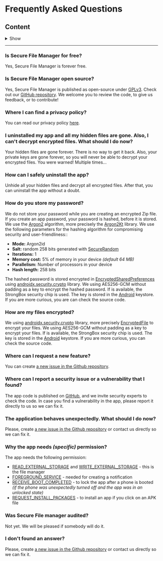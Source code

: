 # Frequently Asked Questions

## Content

<details><summary>Show</summary>
<p>

 - [Is Secure File Manager for free?](https://github.com/Secure-File-Manager/Secure-File-Manager/wiki/Frequently-Asked-Questions/_edit#is-secure-file-manager-for-free)
 - [Is Secure File Manager open source?](https://github.com/Secure-File-Manager/Secure-File-Manager/wiki/Frequently-Asked-Questions/_edit#is-secure-file-manager-open-source)
 - [Where I can find a privacy policy?](https://github.com/Secure-File-Manager/Secure-File-Manager/wiki/Frequently-Asked-Questions/_edit#where-i-can-find-a-privacy-policy)
 - [I uninstalled my app and all my hidden files are gone. Also, I can't decrypt encrypted files. What should I do now?](https://github.com/Secure-File-Manager/Secure-File-Manager/wiki/Frequently-Asked-Questions/_edit#i-uninstalled-my-app-and-all-my-hidden-files-are-gone-also-i-cant-decrypt-encrypted-files-what-should-i-do-now)
 - [How can I safely uninstall the app?](https://github.com/Secure-File-Manager/Secure-File-Manager/wiki/Frequently-Asked-Questions/_edit#how-can-i-safely-uninstall-the-app)
 - [How do you store my password?](https://github.com/Secure-File-Manager/Secure-File-Manager/wiki/Frequently-Asked-Questions/_edit#how-do-you-store-my-password)
 - [How are my files encrypted?](https://github.com/Secure-File-Manager/Secure-File-Manager/wiki/Frequently-Asked-Questions/_edit#how-are-my-files-encrypted)
 - [Where can I request a new feature?](https://github.com/Secure-File-Manager/Secure-File-Manager/wiki/Frequently-Asked-Questions/_edit#where-can-i-request-a-new-feature)
 - [Where can I report a security issue or a vulnerability that I found?](https://github.com/Secure-File-Manager/Secure-File-Manager/wiki/Frequently-Asked-Questions/_edit#where-can-i-report-a-security-issue-or-a-vulnerability-that-i-found)
 - [The application behaves unexpectedly. What should I do now?](https://github.com/Secure-File-Manager/Secure-File-Manager/wiki/Frequently-Asked-Questions/_edit#the-application-behaves-unexpectedly-what-should-i-do-now)
 - [Why the app needs _(specific)_ permission?](https://github.com/Secure-File-Manager/Secure-File-Manager/wiki/Frequently-Asked-Questions/_edit#why-the-app-needs-specific-permission)
 - [Was Secure File manager audited?](https://github.com/Secure-File-Manager/Secure-File-Manager/wiki/Frequently-Asked-Questions/_edit#was-secure-file-manager-audited)
 - [I don't found an answer?](https://github.com/Secure-File-Manager/Secure-File-Manager/wiki/Frequently-Asked-Questions/_edit#i-dont-found-an-answer)

</p>
</details>

---

### Is Secure File Manager for free?

Yes, Secure File Manager is forever free.


### Is Secure File Manager open source?

Yes, Secure File Manager is published as open-source under [GPLv3](https://github.com/Secure-File-Manager/Secure-File-Manager/LICENSE). Check out our [GitHub repository](https://github.com/Secure-File-Manager). We welcome you to review the code, to give us feedback, or to contribute!﻿

### Where I can find a privacy policy?

You can read our privacy policy [here](https://github.com/Secure-File-Manager/Secure-File-Manager/PRIVACY_POLICY.md).

### I uninstalled my app and all my hidden files are gone. Also, I can't decrypt encrypted files. What should I do now?

Your hidden files are gone forever. There is no way to get it back. Also, your private keys are gone forever, so you will never be able to decrypt your encrypted files. You were warned! Multiple times...

### How can I safely uninstall the app?

Unhide all your hidden files and decrypt all encrypted files. After that, you can uninstall the app without a doubt.

### How do you store my password?

We do not store your password while you are creating an encrypted Zip file. If you create an app password, your password is hashed, before it is stored. We use the [Argon2](https://en.wikipedia.org/wiki/Argon2) algorithm, more precisely the [Argon2Kt](https://github.com/lambdapioneer/argon2kt) library. We use the following parameters for the hashing algorithm for compromising security and user-friendliness::

- **Mode:** Argon2id
- **Salt:** random 258 bits generated with [SecureRandom](https://developer.android.com/reference/java/security/SecureRandom)
- **Iterations:** 1
- **Memory cost:** 5% of memory in your device _(default 64 MB)_
- **Parallelism:** Number of processors in your device
- **Hash length:** 258 bits

The hashed password is stored encrypted in [EncryptedSharedPreferences](https://developer.android.com/reference/androidx/security/crypto/EncryptedSharedPreferences) using [androidx.security.crypto](https://developer.android.com/reference/androidx/security/crypto/package-summary) library. We using AES256-GCM without padding as a key to encrypt the hashed password. If is available, the StrongBox security chip is used. The key is stored in the [Android](https://developer.android.com/training/articles/keystore) keystore. If you are more curious, you are can check the source code.

### How are my files encrypted?

We using [androidx.security.crypto](https://developer.android.com/reference/androidx/security/crypto/package-summary) library, more precisely [EncryptedFile](https://developer.android.com/reference/androidx/security/crypto/EncryptedFile) to encrypt your files. We using AES256-GCM without padding as a key to encrypt your files. If is available, the StrongBox security chip is used. The key is stored in the [Android](https://developer.android.com/training/articles/keystore) keystore. If you are more curious, you can check the source code.

### Where can I request a new feature?

You can create [a new issue in the Github repository](https://github.com/Secure-File-Manager/Secure-File-Manager/issues).

### Where can I report a security issue or a vulnerability that I found?

The app code is published on [GitHub](https://github.com/Secure-File-Manager), and we invite security experts to check the code. In case you find a vulnerability in the app, please report it directly to us so we can fix it.


### The application behaves unexpectedly. What should I do now?

Please, create [a new issue in the Github repository](https://github.com/Secure-File-Manager/Secure-File-Manager/issues) or contact us directly so we can fix it.

### Why the app needs _(specific)_ permission?

The app needs the following permission:

 - [READ_EXTERNAL_STORAGE](https://developer.android.com/reference/android/Manifest.permission#READ_EXTERNAL_STORAGE) and [WRITE_EXTERNAL_STORAGE](https://developer.android.com/reference/android/Manifest.permission#WRITE_EXTERNAL_STORAGE) - this is the file manager
 - [FOREGROUND_SERVICE](https://developer.android.com/reference/android/Manifest.permission#FOREGROUND_SERVICE) - needed for creating a notification
 - [RECEIVE_BOOT_COMPLETED](https://developer.android.com/reference/android/Manifest.permission#RECEIVE_BOOT_COMPLETED) - to lock the app after a phone is booted _(if the phone was unexpectedly turned off and the app was in an unlocked state)_
 - [REQUEST_INSTALL_PACKAGES](https://developer.android.com/reference/android/Manifest.permission#REQUEST_INSTALL_PACKAGES) - to install an app if you click on an APK file


### Was Secure File manager audited?

Not yet. We will be pleased if somebody will do it.

### I don't found an answer?

Please, create [a new issue in the Github repository](https://github.com/Secure-File-Manager/Secure-File-Manager/issues) or contact us directly so we can fix it.
